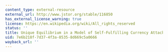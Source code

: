 ```yaml
---
content_type: external-resource
external_url: http://www.jstor.org/stable/116850
has_external_license_warning: true
license: https://en.wikipedia.org/wiki/All_rights_reserved
status: ''
title: Unique Equilibrium in a Model of Self-Fulfilling Currency Attacks
uid: 7e6b218f-7d37-4f3a-8535-8d669c5a0666
wayback_url: ''
---
```

